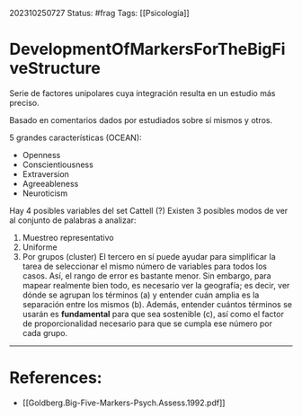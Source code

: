 202310250727
Status: #frag
Tags: [[Psicología]]
# DevelopmentOfMarkersForTheBigFiveStructure
Serie de factores unipolares cuya integración resulta en un estudio más preciso. 

Basado en comentarios dados por estudiados sobre sí mismos y otros. 

5 grandes características (OCEAN):
- Openness
- Conscientiousness
- Extraversion 
- Agreeableness 
- Neuroticism 

Hay 4 posibles variables del set Cattell (?)
Existen 3 posibles modos de ver al conjunto de palabras a analizar:
1) Muestreo representativo 
2) Uniforme
3) Por grupos (cluster)
El tercero en sí puede ayudar para simplificar la tarea de seleccionar el mismo número de variables para todos los casos. Así, el rango de error es bastante menor. 
Sin embargo, para mapear realmente bien todo, es necesario ver la geografía; es decir, ver dónde se agrupan los términos (a) y entender cuán amplia es la separación entre los mismos (b). Además, entender cuántos términos se usarán es **fundamental** para que sea sostenible (c), así como el factor de proporcionalidad necesario para que se cumpla ese número por cada grupo. 



---
# References:
- [[Goldberg.Big-Five-Markers-Psych.Assess.1992.pdf]]
